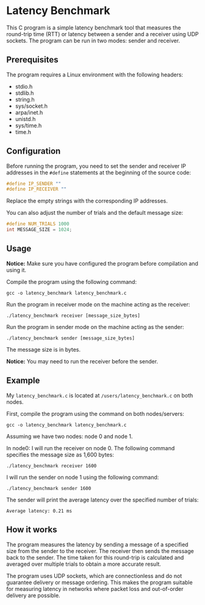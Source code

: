 # Latency Benchmark

This C program is a simple latency benchmark tool that measures the round-trip time (RTT) or latency between a sender and a receiver using UDP sockets. The program can be run in two modes: sender and receiver.

## Prerequisites

The program requires a Linux environment with the following headers:

- stdio.h
- stdlib.h
- string.h
- sys/socket.h
- arpa/inet.h
- unistd.h
- sys/time.h
- time.h
## Configuration

Before running the program, you need to set the sender and receiver IP addresses in the `#define` statements at the beginning of the source code:

```c
#define IP_SENDER ""
#define IP_RECEIVER ""
```

Replace the empty strings with the corresponding IP addresses.

You can also adjust the number of trials and the default message size:

```c
#define NUM_TRIALS 1000
int MESSAGE_SIZE = 1024;
```
## Usage

**Notice:** Make sure you have configured the program before compilation and using it.

Compile the program using the following command:

```
gcc -o latency_benchmark latency_benchmark.c
```

Run the program in receiver mode on the machine acting as the receiver:

```
./latency_benchmark receiver [message_size_bytes]
```

Run the program in sender mode on the machine acting as the sender:

```
./latency_benchmark sender [message_size_bytes]
```

The message size is in bytes.

**Notice:** You may need to run the receiver before the sender.

## Example

My `latency_benchmark.c` is located at `/users/latency_benchmark.c` on both nodes.

First, compile the program using the command on both nodes/servers:

```
gcc -o latency_benchmark latency_benchmark.c
```

Assuming we have two nodes: node 0 and node 1.

In node0: I will run the receiver on node 0. The following command specifies the message size as 1,600 bytes:

```
./latency_benchmark receiver 1600
```

I will run the sender on node 1 using the following command:

```
./latency_benchmark sender 1600
```

The sender will print the average latency over the specified number of trials:

```
Average latency: 0.21 ms
```

## How it works

The program measures the latency by sending a message of a specified size from the sender to the receiver. The receiver then sends the message back to the sender. The time taken for this round-trip is calculated and averaged over multiple trials to obtain a more accurate result.

The program uses UDP sockets, which are connectionless and do not guarantee delivery or message ordering. This makes the program suitable for measuring latency in networks where packet loss and out-of-order delivery are possible.



